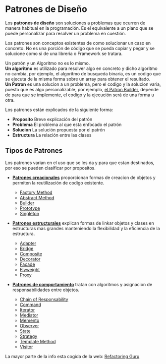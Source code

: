 # Patrones de Diseño

Los **patrones de diseño** son soluciones a problemas que ocurren de manera habitual en la programación. Es el equivalente a un plano que se puede personalizar para resolver un problema en cuestión.

Los patrones son conceptos existentes de como solucionar un caso en concreto. No es una porción de código que se pueda copiar y pegar y se solucione como si de una libreria o Framework se tratara.

Un patrón y un Algoritmo no es lo mismo.  
**Un algoritmo** es utilizado para resolver algo en concreto y dicho algoritmo no cambia, por ejemplo, el algoritmo de busqueda binaria, es un codigo que se ejecuta de la misma forma sobre un array para obtener el resultado.  
**Un Patron** es una solucion a un problema, pero el codigo y la solucion varia, puesto que es algo personalizable, por ejemplo, [el Patron Builder](TiposPatrones/PatronesCreacionales.md#Builder), depende de para que se implemente, el codigo y la ejecución será de una forma u otra.

Los patrones están explicados de la siguiente forma:

- **Proposito** Breve explicación del patrón
- **Problema** El problema al que esta enfocado el patrón
- **Solucion** La solución propuesta por el patrón
- **Estructura** La relación entre las clases


## Tipos de Patrones

Los patrones varian en el uso que se les da y para que estan destinados, por eso se pueden clasificar por propositos.

- [**Patrones creacionales**](TiposPatrones/PatronesCreacionales.md) proporcionan formas de creacion de objetos y permiten la reutilización de codigo existente.
    - [Factory Method](./TiposPatrones/PatronesCreacionales.md#Factory-Method)
    - [Abstract Method](TiposPatrones/PatronesCreacionales.md#Abstract-Method)
    - [Builder](TiposPatrones/PatronesCreacionales.md#Builder)
    - [Prototype](TiposPatrones/PatronesCreacionales.md#Prototype)
    - [Singleton](TiposPatrones/PatronesCreacionales.md#Singleton)

- [**Patrones estructurales**](TiposPatrones/PatronesEstructurales.md) explican formas de linkar objetos y clases en estructuras mas grandes manteniendo la flexibilidad y la eficiencia de la estructura.
    - [Adapter](TiposPatrones/PatronesEstructurales.md#Adapter)
    - [Bridge](TiposPatrones/PatronesEstructurales.md#Bridge)
    - [Composite](TiposPatrones/PatronesEstructurales.md#Composite)
    - [Decorator](TiposPatrones/PatronesEstructurales.md#Decorator)
    - [Facade](TiposPatrones/PatronesEstructurales.md#Facade)
    - [Flyweight](TiposPatrones/PatronesEstructurales.md#Flyweight)
    - [Proxy](TiposPatrones/PatronesEstructurales.md#Proxy)


- [**Patrones de comportamiento**](TiposPatrones/PatronesComportamiento.md) tratan con algoritmos y asignacion de responsabilidades entre objetos.
    - [Chain of Responsability](TiposPatrones/PatronesComportamiento.md#Chain-of-Responsability)
    - [Command](TiposPatrones/PatronesComportamiento.md#Command)
    - [Iterator](TiposPatrones/PatronesComportamiento.md#Iterator)
    - [Mediator](TiposPatrones/PatronesComportamiento.md#Mediator)
    - [Memento](TiposPatrones/PatronesComportamiento.md#Memento)
    - [Observer](TiposPatrones/PatronesComportamiento.md#Observer)
    - [State](TiposPatrones/PatronesComportamiento.md#State)
    - [Strategy](TiposPatrones/PatronesComportamiento.md#Strategy)
    - [Template Method](TiposPatrones/PatronesComportamiento.md#Template-Method)
    - [Visitor](TiposPatrones/PatronesComportamiento.md#Visitor)




La mayor parte de la info esta cogida de la web: [Refactoring Guru](https://refactoring.guru/es/design-patterns)
